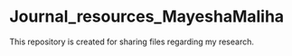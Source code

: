 # Journal_resources_MayeshaMaliha
This repository is created for sharing files regarding my research.
